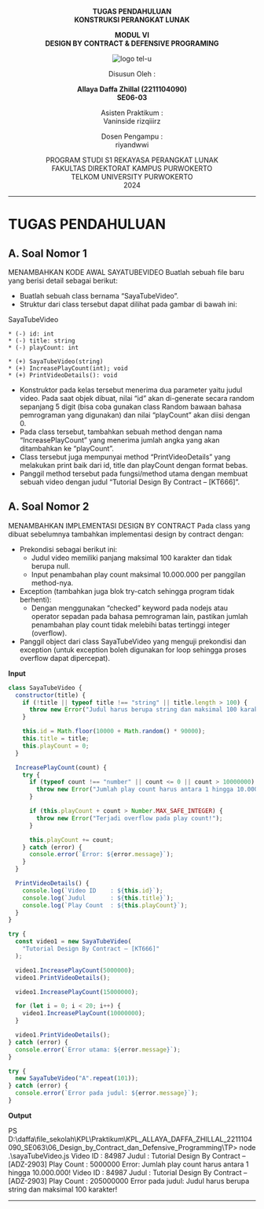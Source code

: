 <div align="center">

**TUGAS PENDAHULUAN**  
**KONSTRUKSI PERANGKAT LUNAK**

**MODUL VI**  
**DESIGN BY CONTRACT & DEFENSIVE PROGRAMING**

![logo tel-u](https://github.com/user-attachments/assets/3a44181d-9c92-47f6-8cf0-87755117fd99)

Disusun Oleh :

**Allaya Daffa Zhillal (2211104090)**  
**SE06-03**

Asisten Praktikum :  
Vaninside
rizqiiirz

Dosen Pengampu :  
riyandwwi

PROGRAM STUDI S1 REKAYASA PERANGKAT LUNAK  
FAKULTAS DIREKTORAT KAMPUS PURWOKERTO  
TELKOM UNIVERSITY PURWOKERTO  
2024

</div>

---

# TUGAS PENDAHULUAN

## A. Soal Nomor 1

MENAMBAHKAN KODE AWAL SAYATUBEVIDEO
Buatlah sebuah file baru yang berisi detail sebagai berikut:
- Buatlah sebuah class bernama “SayaTubeVideo”.
- Struktur dari class tersebut dapat dilihat pada gambar di bawah ini:

SayaTubeVideo

    * (-) id: int
    * (-) title: string
    * (-) playCount: int

    * (+) SayaTubeVideo(string)
    * (+) IncreasePlayCount(int); void
    * (+) PrintVideoDetails(): void

- Konstruktor pada kelas tersebut menerima dua parameter yaitu judul video. Pada saat
objek dibuat, nilai “id” akan di-generate secara random sepanjang 5 digit (bisa coba
gunakan class Random bawaan bahasa pemrograman yang digunakan) dan nilai
“playCount” akan diisi dengan 0.
- Pada class tersebut, tambahkan sebuah method dengan nama “IncreasePlayCount” yang
menerima jumlah angka yang akan ditambahkan ke “playCount”.
- Class tersebut juga mempunyai method “PrintVideoDetails” yang melakukan print baik dari
id, title dan playCount dengan format bebas.
- Panggil method tersebut pada fungsi/method utama dengan membuat sebuah video
dengan judul “Tutorial Design By Contract – [KT666]”.

## A. Soal Nomor 2

MENAMBAHKAN IMPLEMENTASI DESIGN BY CONTRACT
Pada class yang dibuat sebelumnya tambahkan implementasi design by contract dengan:
* Prekondisi sebagai berikut ini:
    * Judul video memiliki panjang maksimal 100 karakter dan tidak berupa null.
    * Input penambahan play count maksimal 10.000.000 per panggilan method-nya.
* Exception (tambahkan juga blok try-catch sehingga program tidak berhenti):
    * Dengan menggunakan “checked” keyword pada nodejs atau operator sepadan pada bahasa pemrograman lain, pastikan jumlah penambahan play count tidak melebihi batas tertinggi integer (overflow).
* Panggil object dari class SayaTubeVideo yang menguji prekondisi dan exception (untuk exception boleh digunakan for loop sehingga proses overflow dapat dipercepat).

**Input**

```js
class SayaTubeVideo {
  constructor(title) {
    if (!title || typeof title !== "string" || title.length > 100) {
      throw new Error("Judul harus berupa string dan maksimal 100 karakter!");
    }

    this.id = Math.floor(10000 + Math.random() * 90000);
    this.title = title;
    this.playCount = 0;
  }

  IncreasePlayCount(count) {
    try {
      if (typeof count !== "number" || count <= 0 || count > 10000000) {
        throw new Error("Jumlah play count harus antara 1 hingga 10.000.000!");
      }

      if (this.playCount + count > Number.MAX_SAFE_INTEGER) {
        throw new Error("Terjadi overflow pada play count!");
      }

      this.playCount += count;
    } catch (error) {
      console.error(`Error: ${error.message}`);
    }
  }

  PrintVideoDetails() {
    console.log(`Video ID    : ${this.id}`);
    console.log(`Judul       : ${this.title}`);
    console.log(`Play Count  : ${this.playCount}`);
  }
}

try {
  const video1 = new SayaTubeVideo(
    "Tutorial Design By Contract – [KT666]"
  );

  video1.IncreasePlayCount(5000000);
  video1.PrintVideoDetails();

  video1.IncreasePlayCount(15000000);

  for (let i = 0; i < 20; i++) {
    video1.IncreasePlayCount(10000000);
  }

  video1.PrintVideoDetails();
} catch (error) {
  console.error(`Error utama: ${error.message}`);
}

try {
  new SayaTubeVideo("A".repeat(101));
} catch (error) {
  console.error(`Error pada judul: ${error.message}`);
}
```

**Output**

PS D:\daffa\file_sekolah\KPL\Praktikum\KPL_ALLAYA_DAFFA_ZHILLAL_2211104090_SE063\06_Design_by_Contract_dan_Defensive_Programming\TP> node .\sayaTubeVideo.js
Video ID    : 84987
Judul       : Tutorial Design By Contract – [ADZ-2903]
Play Count  : 5000000
Error: Jumlah play count harus antara 1 hingga 10.000.000!
Video ID    : 84987
Judul       : Tutorial Design By Contract – [ADZ-2903]
Play Count  : 205000000
Error pada judul: Judul harus berupa string dan maksimal 100 karakter!

---